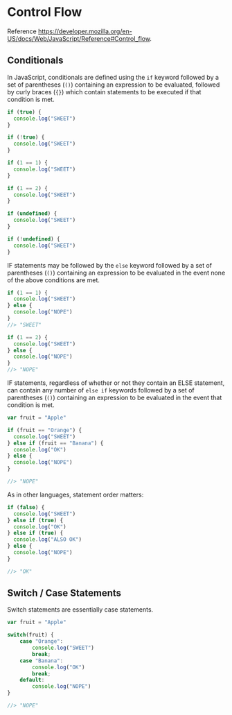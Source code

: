 # Control Flow

Reference https://developer.mozilla.org/en-US/docs/Web/JavaScript/Reference#Control_flow.

## Conditionals

In JavaScript, conditionals are defined using the `if` keyword followed by a set of parentheses (`()`) containing an expression to be evaluated, followed by curly braces (`{}`) which contain statements to be executed if that condition is met.

```` js
if (true) {
  console.log("SWEET")
}

if (!true) {
  console.log("SWEET")
}
````

```` js
if (1 == 1) {
  console.log("SWEET")
}

if (1 == 2) {
  console.log("SWEET")
}
````

```` js
if (undefined) {
  console.log("SWEET")
}

if (!undefined) {
  console.log("SWEET")
}

````

IF statements may be followed by the `else` keyword followed by a set of parentheses (`()`) containing an expression to be evaluated in the event none of the above conditions are met.

```` js
if (1 == 1) {
  console.log("SWEET")
} else {
  console.log("NOPE")
}
//> "SWEET"

if (1 == 2) {
  console.log("SWEET")
} else {
  console.log("NOPE")
}
//> "NOPE"
````

IF statements, regardless of whether or not they contain an ELSE statement, can contain any number of `else if` keywords followed by a set of parentheses (`()`) containing an expression to be evaluated in the event that condition is met.

```` js
var fruit = "Apple"

if (fruit == "Orange") {
  console.log("SWEET")
} else if (fruit == "Banana") {
  console.log("OK")
} else {
  console.log("NOPE")
}

//> "NOPE"
````

As in other languages, statement order matters:

```` js
if (false) {
  console.log("SWEET")
} else if (true) {
  console.log("OK")
} else if (true) {
  console.log("ALSO OK")
} else {
  console.log("NOPE")
}

//> "OK"
````

## Switch / Case Statements

Switch statements are essentially case statements.

```` js
var fruit = "Apple"

switch(fruit) {
    case "Orange":
        console.log("SWEET")
        break;
    case "Banana":
        console.log("OK")
        break;
    default:
        console.log("NOPE")
}

//> "NOPE"
````
